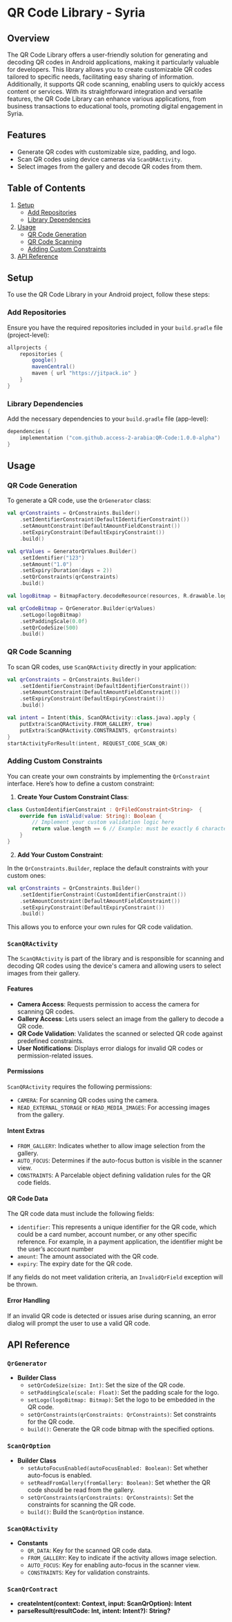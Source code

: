 # QR Code Library - Syria

## Overview

The QR Code Library offers a user-friendly solution for generating and decoding QR codes in Android applications, making it particularly valuable for developers. This library allows you to create customizable QR codes tailored to specific needs, facilitating easy sharing of information. Additionally, it supports QR code scanning, enabling users to quickly access content or services. With its straightforward integration and versatile features, the QR Code Library can enhance various applications, from business transactions to educational tools, promoting digital engagement in Syria.
## Features

- Generate QR codes with customizable size, padding, and logo.
- Scan QR codes using device cameras via `ScanQRActivity`.
- Select images from the gallery and decode QR codes from them.

## Table of Contents

1. [Setup](#setup)
    - [Add Repositories](#add-repositories)
    - [Library Dependencies](#library-dependencies)
2. [Usage](#usage)
    - [QR Code Generation](#qr-code-generation)
    - [QR Code Scanning](#qr-code-scanning)
    - [Adding Custom Constraints](#adding-custom-constraints)
3. [API Reference](#api-reference)

## Setup

To use the QR Code Library in your Android project, follow these steps:

### Add Repositories

Ensure you have the required repositories included in your `build.gradle` file (project-level):

```groovy
allprojects {
    repositories {
        google()
        mavenCentral()
        maven { url "https://jitpack.io" }
    }
}
```

### Library Dependencies

Add the necessary dependencies to your `build.gradle` file (app-level):

```kotlin
dependencies {
    implementation ("com.github.access-2-arabia:QR-Code:1.0.0-alpha")
}
```

## Usage

### QR Code Generation

To generate a QR code, use the `QrGenerator` class:

```kotlin
val qrConstraints = QrConstraints.Builder()
    .setIdentifierConstraint(DefaultIdentifierConstraint())
    .setAmountConstraint(DefaultAmountFieldConstraint())
    .setExpiryConstraint(DefaultExpiryConstraint())
    .build()

val qrValues = GeneratorQrValues.Builder()
    .setIdentifier("123")
    .setAmount("1.0")
    .setExpiry(Duration(days = 2))
    .setQrConstraints(qrConstraints)
    .build()

val logoBitmap = BitmapFactory.decodeResource(resources, R.drawable.logo)

val qrCodeBitmap = QrGenerator.Builder(qrValues)
    .setLogo(logoBitmap)
    .setPaddingScale(0.0f)
    .setQrCodeSize(500)
    .build()
```

### QR Code Scanning

To scan QR codes, use `ScanQRActivity` directly in your application:

```kotlin
val qrConstraints = QrConstraints.Builder()
    .setIdentifierConstraint(DefaultIdentifierConstraint())
    .setAmountConstraint(DefaultAmountFieldConstraint())
    .setExpiryConstraint(DefaultExpiryConstraint())
    .build()

val intent = Intent(this, ScanQRActivity::class.java).apply {
    putExtra(ScanQRActivity.FROM_GALLERY, true)
    putExtra(ScanQRActivity.CONSTRAINTS, qrConstraints)
}
startActivityForResult(intent, REQUEST_CODE_SCAN_QR)
```

### Adding Custom Constraints

You can create your own constraints by implementing the `QrConstraint` interface. Here’s how to define a custom constraint:

1. **Create Your Custom Constraint Class**:

```kotlin
class CustomIdentifierConstraint : QrFiledConstraint<String>  {
    override fun isValid(value: String): Boolean {
        // Implement your custom validation logic here
        return value.length == 6 // Example: must be exactly 6 characters
    }
}
```

2. **Add Your Custom Constraint**:

In the `QrConstraints.Builder`, replace the default constraints with your custom ones:

```kotlin
val qrConstraints = QrConstraints.Builder()
    .setIdentifierConstraint(CustomIdentifierConstraint())
    .setAmountConstraint(DefaultAmountFieldConstraint())
    .setExpiryConstraint(DefaultExpiryConstraint())
    .build()
```

This allows you to enforce your own rules for QR code validation.

### `ScanQRActivity`

The `ScanQRActivity` is part of the library and is responsible for scanning and decoding QR codes using the device's camera and allowing users to select images from their gallery.

#### Features

- **Camera Access**: Requests permission to access the camera for scanning QR codes.
- **Gallery Access**: Lets users select an image from the gallery to decode a QR code.
- **QR Code Validation**: Validates the scanned or selected QR code against predefined constraints.
- **User Notifications**: Displays error dialogs for invalid QR codes or permission-related issues.

#### Permissions

`ScanQRActivity` requires the following permissions:

- `CAMERA`: For scanning QR codes using the camera.
- `READ_EXTERNAL_STORAGE` or `READ_MEDIA_IMAGES`: For accessing images from the gallery.

#### Intent Extras

- `FROM_GALLERY`: Indicates whether to allow image selection from the gallery.
- `AUTO_FOCUS`: Determines if the auto-focus button is visible in the scanner view.
- `CONSTRAINTS`: A Parcelable object defining validation rules for the QR code fields.

#### QR Code Data

The QR code data must include the following fields:

- `identifier`: This represents a unique identifier for the QR code, which could be a card number, account number, or any other specific reference. For example, in a payment application, the identifier might be the user’s account number
- `amount`: The amount associated with the QR code.
- `expiry`: The expiry date for the QR code.

If any fields do not meet validation criteria, an `InvalidQrField` exception will be thrown.

#### Error Handling

If an invalid QR code is detected or issues arise during scanning, an error dialog will prompt the user to use a valid QR code.

## API Reference

### `QrGenerator`

- **Builder Class**
    - `setQrCodeSize(size: Int)`: Set the size of the QR code.
    - `setPaddingScale(scale: Float)`: Set the padding scale for the logo.
    - `setLogo(logoBitmap: Bitmap)`: Set the logo to be embedded in the QR code.
    - `setQrConstraints(qrConstraints: QrConstraints)`: Set constraints for the QR code.
    - `build()`: Generate the QR code bitmap with the specified options.

### `ScanQrOption`

- **Builder Class**
    - `setAutoFocusEnabled(autoFocusEnabled: Boolean)`: Set whether auto-focus is enabled.
    - `setReadFromGallery(fromGallery: Boolean)`: Set whether the QR code should be read from the gallery.
    - `setQrConstraints(qrConstraints: QrConstraints)`: Set the constraints for scanning the QR code.
    - `build()`: Build the `ScanQrOption` instance.

### `ScanQRActivity`

- **Constants**
    - `QR_DATA`: Key for the scanned QR code data.
    - `FROM_GALLERY`: Key to indicate if the activity allows image selection.
    - `AUTO_FOCUS`: Key for enabling auto-focus in the scanner view.
    - `CONSTRAINTS`: Key for validation constraints.

### `ScanQrContract`

- **createIntent(context: Context, input: ScanQrOption): Intent**
- **parseResult(resultCode: Int, intent: Intent?): String?**